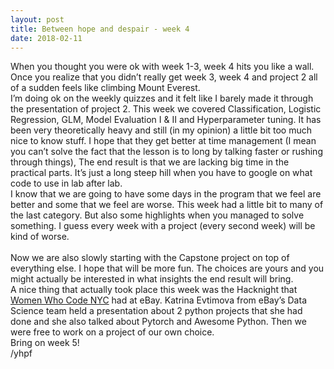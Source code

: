 ```yaml
---
layout: post
title: Between hope and despair - week 4
date: 2018-02-11
---
```


When you thought you were ok with week 1-3, week 4 hits you like a wall. Once you realize that you didn’t really get week 3, week 4 and project 2 all of a sudden feels like climbing Mount Everest. 
<BR />
I’m doing ok on the weekly quizzes and it felt like I barely made it through the presentation of project 2. This week we covered Classification, Logistic Regression, GLM, Model Evaluation I & II and Hyperparameter tuning. It has been very theoretically heavy and still (in my opinion) a little bit too much nice to know stuff. I hope that they get better at time management (I mean you can’t solve the fact that the lesson is to long by talking faster or rushing through things), The end result is that we are lacking big time in the practical parts. It’s just a long steep hill when you have to google on what code to use in lab after lab. 
<BR />
I know that we are going to have some days in the program that we feel are better and some that we feel are worse. This week had a little bit to many of the last category. But also some highlights when you managed to solve something. I guess every week with a project (every second week) will be kind of worse.  
<BR />
Now we are also slowly starting with the Capstone project on top of everything else. I hope that will be more fun. The choices are yours and you might actually be interested in what insights the end result will bring. 
<BR />
A nice thing that actually took place this week was the Hacknight that <a href="https://www.meetup.com/WomenWhoCodeNYC/">Women Who Code NYC</a> had at eBay. Katrina Evtimova from eBay’s Data Science team held a presentation about 2 python projects that she had done and she also talked about Pytorch and Awesome Python. Then we were free to work on a project of our own choice. 
<BR />
Bring on week 5!
<BR />
/yhpf
